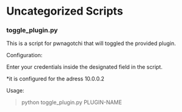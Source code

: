 # Uncategorized Scripts

### toggle_plugin.py

This is a script for pwnagotchi that will toggled the provided plugin.

Configuration:

Enter your credentials inside the designated field in the script.

*it is configured for the adress 10.0.0.2

Usage:
  
  > python toggle_plugin.py PLUGIN-NAME
